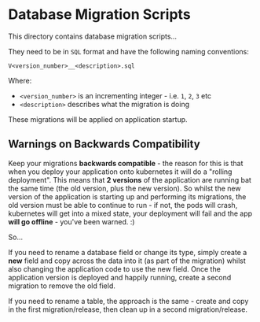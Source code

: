 # Database Migration Scripts

This directory contains database migration scripts...

They need to be in `SQL` format and have the following naming conventions:

```
V<version_number>__<description>.sql
```

Where:

- `<version_number>` is an incrementing integer - i.e. `1`, `2`, `3` etc
- `<description>` describes what the migration is doing

These migrations will be applied on application startup.

## Warnings on Backwards Compatibility

Keep your migrations **backwards compatible** - the reason for this is that when you deploy your application onto kubernetes it will do a "rolling deployment". This means that **2 versions** of the application are running bat the same time (the old version, plus the new version). So whilst the new version of the application is starting up and performing its migrations, the old version must be able to continue to run - if not, the pods will crash, kubernetes will get into a mixed state, your deployment will fail and the app **will go offline** - you've been warned. :)  

So...

If you need to rename a database field or change its type, simply create a **new** field and copy across the data into it (as part of the migration) whilst also changing the application code to use the new field. Once the application version is deployed and happily running, create a second migration to remove the old field.

If you need to rename a table, the approach is the same - create and copy in the first migration/release, then clean up in a second migration/release.
